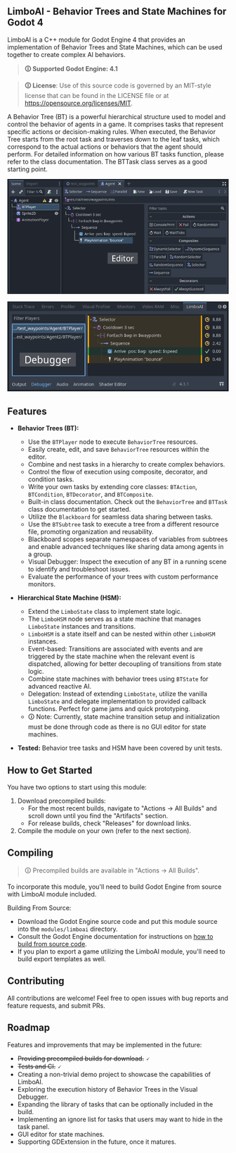 LimboAI - Behavior Trees and State Machines for Godot 4
---
LimboAI is a C++ module for Godot Engine 4 that provides an implementation of Behavior Trees and State Machines, which can be used together to create complex AI behaviors.

>**🛈 Supported Godot Engine: 4.1**

>**🛈 License**: Use of this source code is governed by an MIT-style license that can be found in the LICENSE file or at https://opensource.org/licenses/MIT.

A Behavior Tree (BT) is a powerful hierarchical structure used to model and control the behavior of agents in a game. It comprises tasks that represent specific actions or decision-making rules. When executed, the Behavior Tree starts from the root task and traverses down to the leaf tasks, which correspond to the actual actions or behaviors that the agent should perform. For detailed information on how various BT tasks function, please refer to the class documentation. The BTTask class serves as a good starting point.

![Textured screenshot](doc/images/behavior-tree-editor.png)

![Textured screenshot](doc/images/behavior-tree-debugger.png)

## Features

- **Behavior Trees (BT):**
    - Use the `BTPlayer` node to execute `BehaviorTree` resources.
    - Easily create, edit, and save `BehaviorTree` resources within the editor.
    - Combine and nest tasks in a hierarchy to create complex behaviors.
    - Control the flow of execution using composite, decorator, and condition tasks.
    - Write your own tasks by extending core classes: `BTAction`, `BTCondition`, `BTDecorator`, and `BTComposite`.
    - Built-in class documentation. Check out the `BehaviorTree` and `BTTask` class documentation to get started.
    - Utilize the `Blackboard` for seamless data sharing between tasks.
    - Use the `BTSubtree` task to execute a tree from a different resource file, promoting organization and reusability.
    - Blackboard scopes separate namespaces of variables from subtrees and enable advanced techniques like sharing data among agents in a group.
    - Visual Debugger: Inspect the execution of any BT in a running scene to identify and troubleshoot issues.
    - Evaluate the performance of your trees with custom performance monitors.

- **Hierarchical State Machine (HSM):**
    - Extend the `LimboState` class to implement state logic.
    - The `LimboHSM` node serves as a state machine that manages `LimboState` instances and transitions.
    - `LimboHSM` is a state itself and can be nested within other `LimboHSM` instances.
    - Event-based: Transitions are associated with events and are triggered by the state machine when the relevant event is dispatched, allowing for better decoupling of transitions from state logic.
    - Combine state machines with behavior trees using `BTState` for advanced reactive AI.
    - Delegation: Instead of extending `LimboState`, utilize the vanilla `LimboState` and delegate implementation to provided callback functions. Perfect for game jams and quick prototyping.
    - 🛈 Note: Currently, state machine transition setup and initialization must be done through code as there is no GUI editor for state machines.

- **Tested:** Behavior tree tasks and HSM have been covered by unit tests.

## How to Get Started

You have two options to start using this module:

1. Download precompiled builds:
    - For the most recent builds, navigate to "Actions → All Builds" and scroll down until you find the "Artifacts" section.
    - For release builds, check "Releases" for download links.
2. Compile the module on your own (refer to the next section).

## Compiling

> 🛈 Precompiled builds are available in "Actions → All Builds".

To incorporate this module, you'll need to build Godot Engine from source with LimboAI module included.

Building From Source:

- Download the Godot Engine source code and put this module source into the `modules/limboai` directory.
- Consult the Godot Engine documentation for instructions on [how to build from source code](https://docs.godotengine.org/en/stable/contributing/development/compiling/index.html).
- If you plan to export a game utilizing the LimboAI module, you'll need to build export templates as well.

## Contributing

All contributions are welcome! Feel free to open issues with bug reports and feature requests, and submit PRs.

## Roadmap

Features and improvements that may be implemented in the future:
- ~~Providing precompiled builds for download.~~ 🗸
- ~~Tests and CI.~~ 🗸
- Creating a non-trivial demo project to showcase the capabilities of LimboAI.
- Exploring the execution history of Behavior Trees in the Visual Debugger.
- Expanding the library of tasks that can be optionally included in the build.
- Implementing an ignore list for tasks that users may want to hide in the task panel.
- GUI editor for state machines.
- Supporting GDExtension in the future, once it matures.
